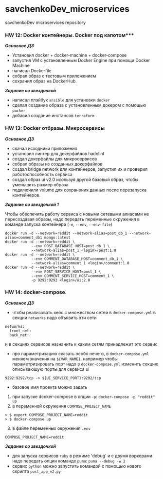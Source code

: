 # savchenkoDev_microservices
savchenkoDev microservices repository

### HW 12: Docker контейнеры. Docker под капотом***

***Основное ДЗ***
- Установил docker + docker-machine + docker-compose
- запустил VM с установленным Docker Engine при помощи Docker Machine
- написал Dockerfile
- собрал образ с тестовым приложением
- сохранил образ на DockerHub.

***Задание со звездочкой***
- написал плэйбук `ansible` для установки `docker`
- сделал создание образа с установленным докером с помощью `packer`
- добавил создание инстансов `terraform`


### HW 13: Docker отбразы. Микросервисы

***Основное ДЗ***
- скачал исходники приложения
- установил линтер для докерфайлов hadolint
- создал докерфайлы для микросервисов
- собрал образы из созданных докерфайлов
- создал bridge network для контейнеров, запустил их и проверил работоспособность сервиса
- создал образ ui v2.0 исользуя другой базовый образ, чтобы уменьшить размер образа
- подключили volume для сохранения данных после перезапуска контейнеров.

***Задание со звездочкой 1***

Чтобы обеспечить работу сервиса с новыми сетевыми алиасами не пересоздавая образы, надо передать переменные окружения в команде запуска контейнера (`-e`, `--env`, `--env-file`)
```
docker run -d --network=reddit --network-alias=post_db_1 --network-alias=comment_db1 mongo:latest
docker run -d --network=reddit \
            --env POST_DATABASE_HOST=post_db_1 \
            --network-alias=post_1 <login>/post:1.0
docker run -d --network=reddit \
            --env COMMENT_DATABASE_HOST=comment_db_1 \
            --network-alias=comment_1 <login>/comment:1.0
docker run -d --network=reddit \
            --env POST_SERVICE_HOST=post_1 \
            --env COMMENT_SERVICE_HOST=comment_1 \
            -p 9292:9292 <login>/ui:2.0
```

### HW 14: docker-compose.

***Основное ДЗ***
- чтобы реализовать кейс с множеством сетей в `docker-compose.yml` в секции `networks` надо объявить эти сети
```
networks:
  front_net:
  back_net:
```
и в секциях сервисов назначить к каким сетям принадлежит это сервис
- про параметризацию сказать особо нечего, в `docker-compose.yml` меняем значения на `${VAR_NAME}`, например чтобы параметризировать порт надо в `docker-compose.yml` изменить секцию описывающую порты для сервиса ui
```
9292:9292/tcp -> ${UI_SERVICE_PORT}:9292/tcp
```
- базовое имя проекта можно задать
 1. при запуске dcoker-compose в опции `-p`: `docker-compose -p "reddit" up`
 2. в переменной окружения `COMPOSE_PROJECT_NAME`
 ```
 > $ export COMPOSE_PROJECT_NAME=reddit
 > $ docker-compose up
 ```
 3. в файле переменных окружения `.env`
 ```
 COMPOSE_PROJECT_NAME=reddit
 ```

***Задание со звездочкой***
- для запуска сервисов `ruby` в режиме 'debug' и с двумя воркерами надо передать опции команде `puma`: `puma --debug -w 2`
- сервис `python` можно запустить командой с помощью нового скрипта `post_app_v2.py`
